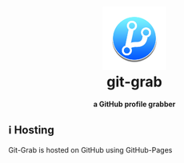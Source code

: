 <h1 align="center">
  <img src="https://raw.githubusercontent.com/Furqan17/git-grab/master/media/git-grab.png?token=AicZPtnI-u7XjnqglBM7K535pd2p1KOAks5cIXjdwA%3D%3D" title="Git-Grab" width="25%">
  <br> git-grab
</h1>

<p align="center"> <b> a GitHub profile grabber </b> </p>

## :information_source: Hosting 
Git-Grab is hosted on GitHub using GitHub-Pages

